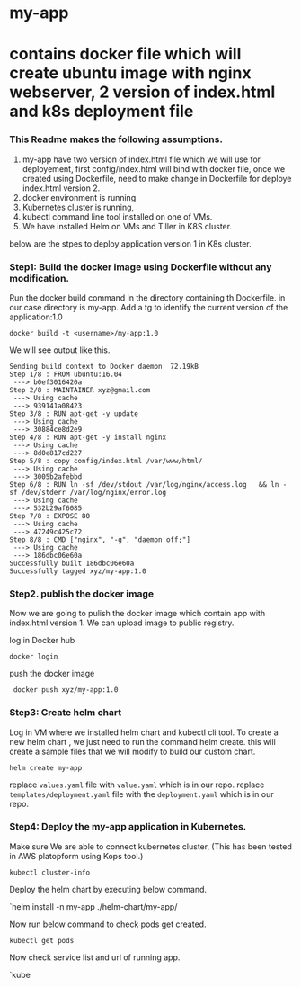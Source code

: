 # my-app
# contains docker file which will create ubuntu image with nginx webserver, 2 version of index.html and k8s deployment file

### This Readme makes the following assumptions.
1. my-app have two version of index.html file which we will use for deployement, first config/index.html will bind with docker file, once we created using Dockerfile, need to make change in Dockerfile for deploye index.html version 2.
2. docker environment is running 
3. Kubernetes cluster is running, 
4. kubectl command line tool installed on one of VMs.
5. We have installed Helm on VMs and Tiller in K8S cluster.

below are the stpes to deploy application version 1 in K8s cluster.

### Step1: Build the docker image using Dockerfile without any modification.
Run the docker build command in the directory containing th Dockerfile. in our case directory is my-app.
Add a tg to identify the current version of the application:1.0 

`docker build -t <username>/my-app:1.0`

We will see output like this.
```SATYAVAK-M-M32P:IDENT satyavak$ docker build  -t zyx/my-app:1.0  .
Sending build context to Docker daemon  72.19kB
Step 1/8 : FROM ubuntu:16.04
 ---> b0ef3016420a
Step 2/8 : MAINTAINER xyz@gmail.com
 ---> Using cache
 ---> 939141a08423
Step 3/8 : RUN apt-get -y update
 ---> Using cache
 ---> 30884ce8d2e9
Step 4/8 : RUN apt-get -y install nginx
 ---> Using cache
 ---> 8d0e817cd227
Step 5/8 : copy config/index.html /var/www/html/
 ---> Using cache
 ---> 3005b2afebbd
Step 6/8 : RUN ln -sf /dev/stdout /var/log/nginx/access.log   && ln -sf /dev/stderr /var/log/nginx/error.log
 ---> Using cache
 ---> 532b29af6085
Step 7/8 : EXPOSE 80
 ---> Using cache
 ---> 47249c425c72
Step 8/8 : CMD ["nginx", "-g", "daemon off;"]
 ---> Using cache
 ---> 186dbc06e60a
Successfully built 186dbc06e60a
Successfully tagged xyz/my-app:1.0
```

### Step2. publish the docker image
Now we are going to pulish the docker image which contain app with index.html version 1. We can upload image to public registry.

log in Docker hub

`docker login `

push the docker image

` docker push xyz/my-app:1.0`

### Step3: Create helm chart
Log in VM where we installed helm chart and kubectl cli tool.
To create a new helm chart , we just need to run the command helm create. this will create a sample files that we will modify to build our custom chart.

`helm create my-app`

replace `values.yaml` file with `value.yaml` which is in our repo.
replace `templates/deployment.yaml` file with the `deployment.yaml` which is in our repo.

### Step4: Deploy the my-app application in Kubernetes.
Make sure We are able to connect kubernetes cluster, (This has been tested in AWS platopform using Kops tool.)

`kubectl cluster-info`

Deploy the helm chart by executing below command.

`helm install -n my-app ./helm-chart/my-app/

Now run below command to check pods get created.

`kubectl get pods`


Now check service list and url of running app.

`kube






